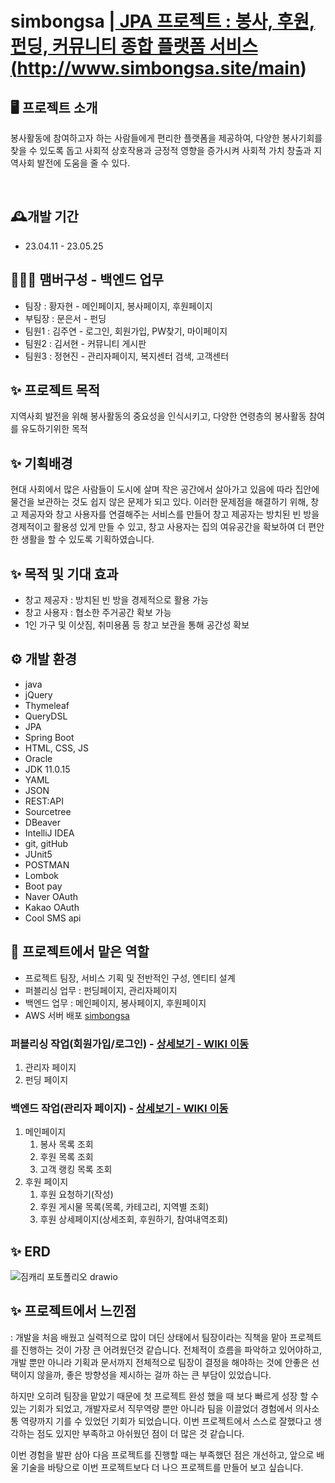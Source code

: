 # simbongsa |<a href="http://www.simbongsa.site/main"> JPA 프로젝트 : 봉사, 후원, 펀딩, 커뮤니티 종합 플랫폼 서비스(http://www.simbongsa.site/main)</a>

## 🖥️ 프로젝트 소개
봉사활동에 참여하고자 하는 사람들에게 편리한 플랫폼을 제공하여, 다양한 봉사기회를 찾을 수 있도록 돕고 사회적 상호작용과 긍정적 영향을 증가시켜 사회적 가치 창출과 지역사회 발전에 도움을 줄 수 있다.

<br>

## 🕰️개발 기간
* 23.04.11 - 23.05.25

## 🧑‍🤝‍🧑 맴버구성 - 백엔드 업무
 - 팀장  : 황자현 - 메인페이지, 봉사페이지, 후원페이지
 - 부팀장 : 문은서 - 펀딩
 - 팀원1 : 김주연 - 로그인, 회원가입, PW찾기, 마이페이지
 - 팀원2 : 김서현 - 커뮤니티 게시판
 - 팀원3 : 정현진 - 관리자페이지, 복지센터 검색, 고객센터
 
 
 ## ✨ 프로젝트 목적 
  지역사회 발전을 위해 봉사활동의 중요성을 인식시키고, 다양한 연령층의 봉사활동 참여를 유도하기위한 목적
 
 ## ✨ 기획배경
 현대 사회에서 많은 사람들이 도시에 살며 작은 공간에서 살아가고 있음에 따라 집안에 물건을 보관하는 것도 쉽지 않은 문제가 되고 있다. 이러한 문제점을 해결하기 위해, 창고 제공자와 창고 사용자를 연결해주는 서비스를 만들어 창고 제공자는 방치된 빈 방을 경제적이고 활용성 있게 만들 수 있고, 창고 사용자는 집의 여유공간을 확보하여 더 편안한 생활을 할 수 있도록 기획하였습니다.

 ## ✨ 목적 및 기대 효과
- 창고 제공자 : 방치된 빈 방을 경제적으로 활용 가능
- 창고 사용자 : 협소한 주거공간 확보 가능
- 1인 가구 및 이삿짐, 취미용품 등 창고 보관을 통해 공간성 확보

## ⚙️ 개발 환경
- java
- jQuery
- Thymeleaf
- QueryDSL
- JPA
- Spring Boot
- HTML, CSS, JS
- Oracle
- JDK 11.0.15
- YAML
- JSON
- REST:API
- Sourcetree
- DBeaver
- IntelliJ IDEA
- git, gitHub
- JUnit5
- POSTMAN
- Lombok
- Boot pay
- Naver OAuth
- Kakao OAuth
- Cool SMS api 

 ## 📌 프로젝트에서 맡은 역할 
- 프로젝트 팀장, 서비스 기획 및 전반적인 구성, 엔티티 설계
- 퍼블리싱 업무 : 펀딩페이지, 관리자페이지
- 백엔드 업무 : 메인페이지, 봉사페이지, 후원페이지
- AWS 서버 배포 <a href="http://www.simbongsa.site/main">simbongsa</a>

### 퍼블리싱 작업(회원가입/로그인) - <a href="#" > 상세보기 - WIKI 이동</a>
 1. 관리자 페이지 <br>
 2. 펀딩 페이지 <br>

### 백엔드 작업(관리자 페이지) - <a href="#" >상세보기 - WIKI 이동</a>
 1. 메인페이지<br>
    1) 봉사 목록 조회<br>
    2) 후원 목록 조회<br>
    3) 고객 랭킹 목록 조회<br>
 2. 후원 페이지 <br>
    1) 후원 요청하기(작성)<br>
    2) 후원 게시물 목록(목록, 카테고리, 지역별 조회)<br>
    3) 후원 상세페이지(상세조회, 후원하기, 참여내역조회)<br>


## ✨ ERD
![짐캐리 포토폴리오 drawio](https://user-images.githubusercontent.com/122762287/233322002-5be1e3da-90ba-4e2a-ab88-38ad95b48aaf.png)

## ✨ 프로젝트에서 느낀점
 : 개발을 처음 배웠고 실력적으로 많이 뎌딘 상태에서 팀장이라는 직책을 맡아 프로젝트를 진행하는 것이 가장 큰 어려웠던것 같습니다. 전체적이 흐름을 파악하고 있어야하고, 개발 뿐만 아니라 기획과 문서까지 전체적으로 팀장이 결정을 해야하는 것에 안좋은 선택이지 않을까, 좋은 방향성을 제시하는 걸까 하는 큰 부담이 있었습니다.
 
 하지만 오히려 팀장을 맡았기 때문에 첫 프로젝트 완성 했을 때 보다 빠르게 성장 할 수 있는 기회가 되었고, 개발자로서 직무역량 뿐만 아니라 팀을 이끌었더 경험에서 의사소통 역량까지 기를 수 있었던 기회가 되었습니다. 이번 프로젝트에서 스스로 잘했다고 생각하는 점도 있지만 부족하고 아쉬웠던 점이 더 많은 것 같습니다. 
 
이번 경험을 발판 삼아 다음 프로젝트를 진행할 때는 부족했던 점은 개선하고, 앞으로 배울 기술을 바탕으로 이번 프로젝트보다 더 나으 프로젝트를 만들어 보고 싶습니다.




